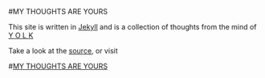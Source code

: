#MY THOUGHTS ARE YOURS

This site is written in [Jekyll](http://jekyllrb.com/) and is a collection of thoughts from the mind of [Y O L K](http://yolk.cc)

Take a look at the [source](https://github.com/yyolk/mythoughtsareyours/tree/gh-pages), or visit 

#[MY THOUGHTS ARE YOURS](http://mythoughtsareyours.yolk.cc)
